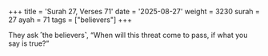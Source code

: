 +++
title = 'Surah 27, Verses 71'
date = '2025-08-27'
weight = 3230
surah = 27
ayah = 71
tags = ["believers"]
+++

They ask ˹the believers˺, “When will this threat come to pass, if what you say is true?”